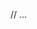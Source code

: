 <template>
  <IconArrowLeft :size="50" />
  <AppIcon
    :icon="IconName.IconArrowLeft"
    :size="50"
  />
</template>

// ...

<script setup lang="ts">
import IconArrowLeft from '@/components/icons/IconArrowLeft.vue';
import {AppIcon} from '@libs/components';
</script>
